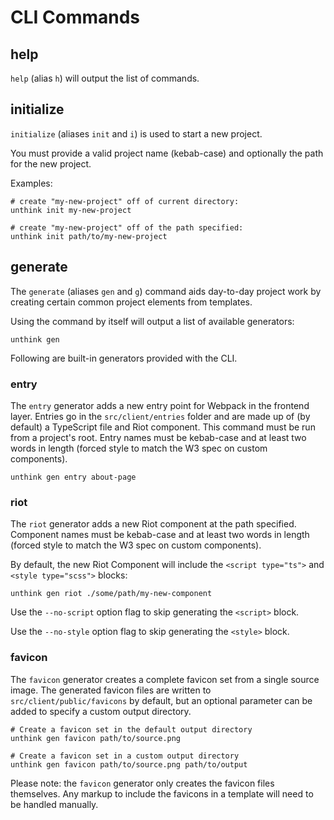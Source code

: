 # CLI Commands

## help

`help` (alias `h`) will output the list of commands.

## initialize

`initialize` (aliases `init` and `i`) is used to start a new project.

You must provide a valid project name (kebab-case) and optionally the path for
the new project.

Examples:

    # create "my-new-project" off of current directory:
    unthink init my-new-project
    
    # create "my-new-project" off of the path specified:
    unthink init path/to/my-new-project

## generate

The `generate` (aliases `gen` and `g`) command aids day-to-day project work by
creating certain common project elements from templates.

Using the command by itself will output a list of available generators:

    unthink gen

Following are built-in generators provided with the CLI.

### entry

The `entry` generator adds a new entry point for Webpack in the frontend layer.
Entries go in the `src/client/entries` folder and are made up of (by default) a
TypeScript file and Riot component. This command must be run from a project's
root. Entry names must be kebab-case and at least two words in length (forced
style to match the W3 spec on custom components).

    unthink gen entry about-page

### riot

The `riot` generator adds a new Riot component at the path specified. Component
names must be kebab-case and at least two words in length (forced style to match
the W3 spec on custom components).

By default, the new Riot Component will include the `<script type="ts">` and
`<style type="scss">` blocks:

    unthink gen riot ./some/path/my-new-component

Use the `--no-script` option flag to skip generating the `<script>` block.

Use the `--no-style` option flag to skip generating the `<style>` block. 

### favicon
The `favicon` generator creates a complete favicon set from a single source image.
The generated favicon files are written to `src/client/public/favicons` by default,
but an optional parameter can be added to specify a custom output directory.
    
    # Create a favicon set in the default output directory
    unthink gen favicon path/to/source.png
    
    # Create a favicon set in a custom output directory
    unthink gen favicon path/to/source.png path/to/output

Please note: the `favicon` generator only creates the favicon files themselves. Any
markup to include the favicons in a template will need to be handled manually.
